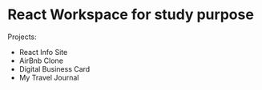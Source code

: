 # React Workspace for study purpose

Projects:

- React Info Site
- AirBnb Clone
- Digital Business Card
- My Travel Journal
